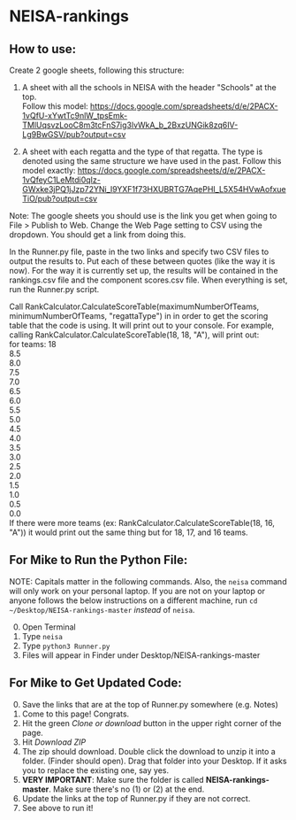 # NEISA-rankings

## How to use:  
Create 2 google sheets, following this structure:  

1. A sheet with all the schools in NEISA with the header "Schools" at the top.  
Follow this model: https://docs.google.com/spreadsheets/d/e/2PACX-1vQfU-xYwtTc9nlW_tpsEmk-TMlUqsvzLooC8m3tcFnS7ig3lvWkA_b_2BxzUNGik8zq6IV-Lg9BwGSV/pub?output=csv  

2. A sheet with each regatta and the type of that regatta. The type is denoted using the same structure we have used in the past. Follow this model exactly: https://docs.google.com/spreadsheets/d/e/2PACX-1vQfeyC1LeMtdi0qIz-GWxke3jPQ1jJzp72YNi_I9YXF1f73HXUBRTG7AqePHI_L5X54HVwAofxueTiO/pub?output=csv  

Note: The google sheets you should use is the link you get when going to File > Publish to Web. Change the Web Page setting to CSV using the dropdown. You should get a link from doing this.

In the Runner.py file, paste in the two links and specify two CSV files to output the results to. Put each of these between quotes (like the way it is now). For the way it is currently set up, the results will be contained in the rankings.csv file and the component scores.csv file. When everything is set, run the Runner.py script.

Call RankCalculator.CalculateScoreTable(maximumNumberOfTeams, minimumNumberOfTeams, "regattaType") in in order to get the scoring table that the code is using. It will print out to your console. For example, calling RankCalculator.CalculateScoreTable(18, 18, "A"), will print out:   
for teams: 18  
8.5  
8.0  
7.5  
7.0  
6.5  
6.0  
5.5  
5.0  
4.5   
4.0  
3.5   
3.0  
2.5   
2.0  
1.5   
1.0   
0.5   
0.0   
If there were more teams (ex: RankCalculator.CalculateScoreTable(18, 16, "A")) it would print out the same thing but for 18, 17, and 16 teams.

## For Mike to Run the Python File:   
NOTE: Capitals matter in the following commands. Also, the `neisa` command will only work on your personal laptop. If you are not on your laptop or anyone follows the below instructions on a different machine, run `cd ~/Desktop/NEISA-rankings-master` *instead* of `neisa`.  

0. Open Terminal  
1. Type `neisa`   
2. Type `python3 Runner.py`  
3. Files will appear in Finder under Desktop/NEISA-rankings-master

## For Mike to Get Updated Code:

0. Save the links that are at the top of Runner.py somewhere (e.g. Notes)
1. Come to this page! Congrats.  
2. Hit the green *Clone or download* button in the upper right corner of the page.
3. Hit *Download ZIP*
4. The zip should download. Double click the download to unzip it into a folder. (Finder should open). Drag that folder into your Desktop. If it asks you to replace the existing one, say yes.
5. **VERY IMPORTANT**: Make sure the folder is called **NEISA-rankings-master**. Make sure there's no (1) or (2) at the end.
6. Update the links at the top of Runner.py if they are not correct.
7.  See above to run it!
